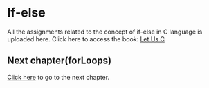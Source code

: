# If-else
All the assignments related to the concept of if-else in C language is uploaded here.
Click here to access the book: [Let Us C](https://drive.google.com/file/d/1Yvq27-qsSPOxjJakf1cXpWq76L0F0cu_/view)

## Next chapter(forLoops)
[Click here](https://github.com/TheCoderAvinash/JKC-Assignments/tree/main/forLoops) to go to the next chapter.
